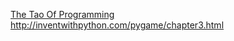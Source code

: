 [The Tao Of Programming](http://canonical.org/~kragen/tao-of-programming.html)
http://inventwithpython.com/pygame/chapter3.html
